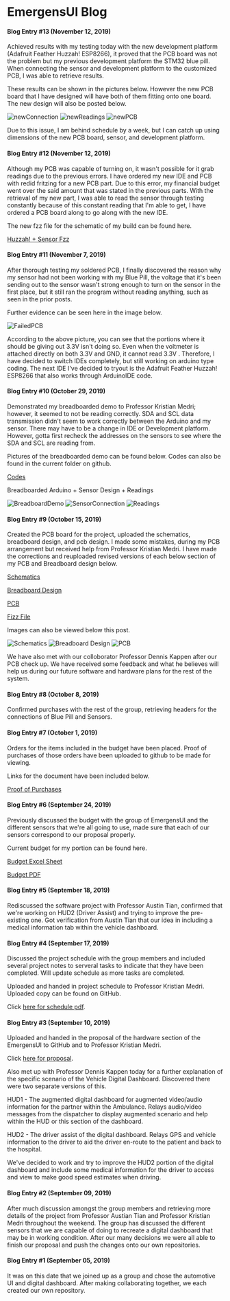 # EmergensUI Blog

#### Blog Entry #13 (November 12, 2019)

Achieved results with my testing today with the new development platform (Adafruit Feather Huzzah! ESP8266), it proved that the PCB board was not the problem but my previous development platform the STM32 blue pill. When connecting the sensor and development platform to the customized PCB, I was able to retrieve results. 

These results can be shown in the pictures below. However the new PCB board that I have designed will have both of them fitting onto one board. The new design will also be posted below. 

![newConnection](images/newDevelopmentPlatform.jpg)
![newReadings](images/newReadings.png)
![newPCB](electronics/ESP8266BerryIMU.png)

Due to this issue, I am behind schedule by a week, but I can catch up using dimensions of the new PCB board, sensor, and development platform. 

#### Blog Entry #12 (November 12, 2019)
Although my PCB was capable of turning on, it wasn't possible for it grab readings due to the previous errors. I have ordered my new IDE and PCB with redid fritzing for a new PCB part. Due to this error, my financial budget went over the said amount that was stated in the previous parts. With the retrieval of my new part, I was able to read the sensor through testing constantly because of this constant reading that I'm able to get, I have ordered a PCB board along to go along with the new IDE. 

The new fzz file for the schematic of my build can be found here. 

[Huzzah! + Sensor Fzz](https://github.com/kevin-lieng/emegensui-automotive-ui/blob/master/electronics/Feather%20%2BBerryIMU%20%20Remake%20PCB.fzz)
#### Blog Entry #11 (November 7, 2019)
After thorough testing my soldered PCB, I finally discovered the reason why my sensor had not been working with my Blue Pill, the voltage that it's been sending out to the sensor wasn't strong enough to turn on the sensor in the first place, but it still ran the program without reading anything, such as seen in the prior posts. 

Further evidence can be seen here in the image below. 

![FailedPCB](images/failedpcb+ide.jpg)

According to the above picture, you can see that the portions where it should be giving out 3.3V isn't doing so. Even when the voltmeter is attached directly on both 3.3V and GND, it cannot read 3.3V . Therefore, I have decided to switch IDEs completely, but still working on arduino type coding. The next IDE I've decided to tryout is the Adafruit Feather Huzzah! ESP8266 that also works through ArduinoIDE code. 

#### Blog Entry #10 (October 29, 2019)

Demonstrated my breadboarded demo to Professor Kristian Medri; however, it seemed to not be reading correctly. SDA and SCL data transmission didn't seem to work correctly between the Arduino and my sensor. There may have to be a change in IDE or Development platform. However, gotta first recheck the addresses on the sensors to see where the SDA and SCL are reading from. 

Pictures of the breadboarded demo can be found below.
Codes can also be found in the current folder on github.

[Codes](https://github.com/kevin-lieng/emegensui-automotive-ui/tree/master/software/BerryIMU%20Codes)

Breadboarded Arduino + Sensor Design + Readings

![BreadboardDemo](images/arduino-breadboard.jpg)
![SensorConnection](images/berryimu-arduino-breadboard.jpg)
![Readings](images/readings.png)


#### Blog Entry #9 (October 15, 2019)

Created the PCB board for the project, uploaded the schematics, breadboard design, and pcb design. I made some mistakes, during my PCB arrangement but received 
help from Professor Kristian Medri. I have made the corrections and reuploaded revised versions of each below section of my PCB and Breadboard design below.

[Schematics](https://github.com/kevin-lieng/emegensui-automotive-ui/blob/master/electronics/PCB%20Schematic.png)

[Breadboard Design](https://github.com/kevin-lieng/emegensui-automotive-ui/blob/master/electronics/PCB%20Breadboard%20Design.png)

[PCB](https://github.com/kevin-lieng/emegensui-automotive-ui/blob/master/electronics/PCB%20Board%20Plan%20-%20Revised.png)

[Fizz File](https://github.com/kevin-lieng/emegensui-automotive-ui/blob/master/electronics/NoSTM32.fzz)

Images can also be viewed below this post. 

![Schematics](electronics/PCB%20Schematic.png)
![Breadboard Design](electronics/PCB%20Breadboard%20Design.png)
![PCB](electronics/PCB%20Board%20Plan%20-%20Revised.png)

We have also met with our colloborator Professor Dennis Kappen after our PCB check up. We have received some feedback and what he believes will help us during our future
software and hardware plans for the rest of the system.

#### Blog Entry #8 (October 8, 2019)

Confirmed purchases with the rest of the group, retrieving headers for the connections of Blue Pill and Sensors.

#### Blog Entry #7 (October 1, 2019)

Orders for the items included in the budget have been placed. Proof of purchases of those orders have been uploaded to github to be made for viewing. 

Links for the document have been included below.

[Proof of Purchases](https://github.com/kevin-lieng/emegensui-automotive-ui/blob/master/documentation/ProofOfPurchases.pdf)

#### Blog Entry #6 (September 24, 2019)

Previously discussed the budget with the group of EmergensUI and the different sensors that we're all going to use, made sure that each of our sensors correspond to our proposal properly. 

Current budget for my portion can be found here. 

[Budget Excel Sheet](https://github.com/kevin-lieng/emegensui-automotive-ui/blob/master/documentation/ProjectBudget.xlsx)

[Budget PDF](https://github.com/kevin-lieng/emegensui-automotive-ui/blob/master/documentation/ProjectBudget.pdf)


#### Blog Entry #5 (September 18, 2019)

Rediscussed the software project with Professor Austin Tian, confirmed that we're working on HUD2 (Driver Assist) and trying to improve the pre-existing one. Got verification from Austin Tian that our idea in including a medical information tab within the vehicle dashboard. 

#### Blog Entry #4 (September 17, 2019)

Discussed the project schedule with the group members and included several project notes to serveral tasks to indicate that they have been completed. Will update schedule as more tasks are completed.

Uploaded and handed in project schedule to Professor Kristian Medri. 
Uploaded copy can be found on GitHub. 

Click [here for schedule pdf](https://github.com/kevin-lieng/emegensui-automotive-ui/blob/master/documentation/AutomotiveUIProjectSchedule_SGanttChart.pdf).

#### Blog Entry #3 (September 10, 2019)
Uploaded and handed in the proposal of the hardware section of the EmergensUI to GitHub and to Professor Kristian Medri. 

Click [here for proposal](https://github.com/kevin-lieng/emegensui-automotive-ui/blob/master/documentation/ProposalContentStudentNameRev03.pdf). 

Also met up with Professor Dennis Kappen today for a further explanation of the specific scenario of the Vehicle Digital Dashboard. Discovered there were two separate versions of this. 

HUD1 - The augmented digital dashboard for augmented video/audio information for the partner within the Ambulance. Relays audio/video messages from the dispatcher to display augmented scenario and help within the HUD or this section of the dashboard.

HUD2 - The driver assist of the digital dashboard. Relays GPS and vehicle information to the driver to aid the driver en-route to the patient and back to the hospital. 

We've decided to work and try to improve the HUD2 portion of the digital dashboard and include some medical information for the driver to access and view to make good speed estimates when driving.

#### Blog Entry #2 (September 09, 2019)
After much discussion amongst the group members and retrieving more details of the project from Professor Austian Tian and Professor Kristian Medri throughout the weekend. The group has discussed the different sensors that we are capable of doing to recreate a digital dashboard that may be in working condition. After our many decisions we were all able to finish our proposal and push the changes onto our own repositories. 

#### Blog Entry #1 (September 05, 2019)

It was on this date that we joined up as a group and chose the automotive UI and digital dashboard. After making collaborating together, we each created our own repository. 
